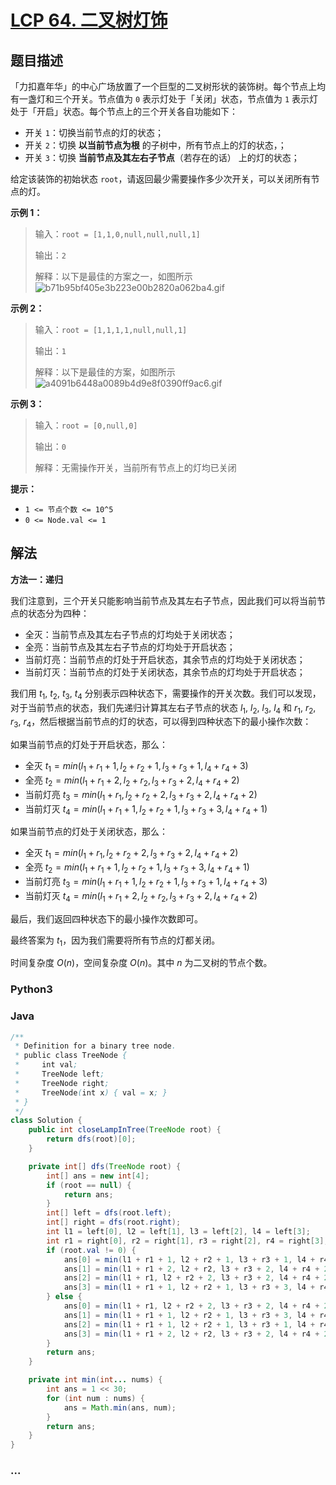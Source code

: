 # [LCP 64. 二叉树灯饰](https://leetcode.cn/problems/U7WvvU)

## 题目描述

<!-- 这里写题目描述 -->

「力扣嘉年华」的中心广场放置了一个巨型的二叉树形状的装饰树。每个节点上均有一盏灯和三个开关。节点值为 `0` 表示灯处于「关闭」状态，节点值为 `1` 表示灯处于「开启」状态。每个节点上的三个开关各自功能如下：

-   开关 `1`：切换当前节点的灯的状态；
-   开关 `2`：切换 **以当前节点为根** 的子树中，所有节点上的灯的状态，；
-   开关 `3`：切换 **当前节点及其左右子节点**（若存在的话） 上的灯的状态；

给定该装饰的初始状态 `root`，请返回最少需要操作多少次开关，可以关闭所有节点的灯。

**示例 1：**

> 输入：`root = [1,1,0,null,null,null,1]`
>
> 输出：`2`
>
> 解释：以下是最佳的方案之一，如图所示
> ![b71b95bf405e3b223e00b2820a062ba4.gif](https://fastly.jsdelivr.net/gh/doocs/leetcode@main/lcp/LCP%2064.%20%E4%BA%8C%E5%8F%89%E6%A0%91%E7%81%AF%E9%A5%B0/images/1629357030-GSbzpY-b71b95bf405e3b223e00b2820a062ba4.gif)

**示例 2：**

> 输入：`root = [1,1,1,1,null,null,1]`
>
> 输出：`1`
>
> 解释：以下是最佳的方案，如图所示
> ![a4091b6448a0089b4d9e8f0390ff9ac6.gif](https://fastly.jsdelivr.net/gh/doocs/leetcode@main/lcp/LCP%2064.%20%E4%BA%8C%E5%8F%89%E6%A0%91%E7%81%AF%E9%A5%B0/images/1629356950-HZsKZC-a4091b6448a0089b4d9e8f0390ff9ac6.gif)

**示例 3：**

> 输入：`root = [0,null,0]`
>
> 输出：`0`
>
> 解释：无需操作开关，当前所有节点上的灯均已关闭

**提示：**

-   `1 <= 节点个数 <= 10^5`
-   `0 <= Node.val <= 1`

## 解法

<!-- 这里可写通用的实现逻辑 -->

**方法一：递归**

我们注意到，三个开关只能影响当前节点及其左右子节点，因此我们可以将当前节点的状态分为四种：

-   全灭：当前节点及其左右子节点的灯均处于关闭状态；
-   全亮：当前节点及其左右子节点的灯均处于开启状态；
-   当前灯亮：当前节点的灯处于开启状态，其余节点的灯均处于关闭状态；
-   当前灯灭：当前节点的灯处于关闭状态，其余节点的灯均处于开启状态；

我们用 $t_1$, $t_2$, $t_3$, $t_4$ 分别表示四种状态下，需要操作的开关次数。我们可以发现，对于当前节点的状态，我们先递归计算其左右子节点的状态 $l_1$, $l_2$, $l_3$, $l_4$ 和 $r_1$, $r_2$, $r_3$, $r_4$，然后根据当前节点的灯的状态，可以得到四种状态下的最小操作次数：

如果当前节点的灯处于开启状态，那么：

-   全灭 $t_1 = min(l_1 + r_1 + 1, l_2 + r_2 + 1, l_3 + r_3 + 1, l_4 + r_4 + 3)$
-   全亮 $t_2 = min(l_1 + r_1 + 2, l_2 + r_2, l_3 + r_3 + 2, l_4 + r_4 + 2)$
-   当前灯亮 $t_3 = min(l_1 + r_1, l_2 + r_2 + 2, l_3 + r_3 + 2, l_4 + r_4 + 2)$
-   当前灯灭 $t_4 = min(l_1 + r_1 + 1, l_2 + r_2 + 1, l_3 + r_3 + 3, l_4 + r_4 + 1)$

如果当前节点的灯处于关闭状态，那么：

-   全灭 $t_1 = min(l_1 + r_1, l_2 + r_2 + 2, l_3 + r_3 + 2, l_4 + r_4 + 2)$
-   全亮 $t_2 = min(l_1 + r_1 + 1, l_2 + r_2 + 1, l_3 + r_3 + 3, l_4 + r_4 + 1)$
-   当前灯亮 $t_3 = min(l_1 + r_1 + 1, l_2 + r_2 + 1, l_3 + r_3 + 1, l_4 + r_4 + 3)$
-   当前灯灭 $t_4 = min(l_1 + r_1 + 2, l_2 + r_2, l_3 + r_3 + 2, l_4 + r_4 + 2)$

最后，我们返回四种状态下的最小操作次数即可。

最终答案为 $t_1$，因为我们需要将所有节点的灯都关闭。

时间复杂度 $O(n)$，空间复杂度 $O(n)$。其中 $n$ 为二叉树的节点个数。

<!-- tabs:start -->

### **Python3**

<!-- 这里可写当前语言的特殊实现逻辑 -->



### **Java**

<!-- 这里可写当前语言的特殊实现逻辑 -->

```java
/**
 * Definition for a binary tree node.
 * public class TreeNode {
 *     int val;
 *     TreeNode left;
 *     TreeNode right;
 *     TreeNode(int x) { val = x; }
 * }
 */
class Solution {
    public int closeLampInTree(TreeNode root) {
        return dfs(root)[0];
    }

    private int[] dfs(TreeNode root) {
        int[] ans = new int[4];
        if (root == null) {
            return ans;
        }
        int[] left = dfs(root.left);
        int[] right = dfs(root.right);
        int l1 = left[0], l2 = left[1], l3 = left[2], l4 = left[3];
        int r1 = right[0], r2 = right[1], r3 = right[2], r4 = right[3];
        if (root.val != 0) {
            ans[0] = min(l1 + r1 + 1, l2 + r2 + 1, l3 + r3 + 1, l4 + r4 + 3);
            ans[1] = min(l1 + r1 + 2, l2 + r2, l3 + r3 + 2, l4 + r4 + 2);
            ans[2] = min(l1 + r1, l2 + r2 + 2, l3 + r3 + 2, l4 + r4 + 2);
            ans[3] = min(l1 + r1 + 1, l2 + r2 + 1, l3 + r3 + 3, l4 + r4 + 1);
        } else {
            ans[0] = min(l1 + r1, l2 + r2 + 2, l3 + r3 + 2, l4 + r4 + 2);
            ans[1] = min(l1 + r1 + 1, l2 + r2 + 1, l3 + r3 + 3, l4 + r4 + 1);
            ans[2] = min(l1 + r1 + 1, l2 + r2 + 1, l3 + r3 + 1, l4 + r4 + 3);
            ans[3] = min(l1 + r1 + 2, l2 + r2, l3 + r3 + 2, l4 + r4 + 2);
        }
        return ans;
    }

    private int min(int... nums) {
        int ans = 1 << 30;
        for (int num : nums) {
            ans = Math.min(ans, num);
        }
        return ans;
    }
}
```









### **...**

```

```


